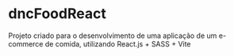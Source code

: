 # dncFoodReact
Projeto criado para o desenvolvimento de uma aplicação de um e-commerce de comida, utilizando React.js + SASS + Vite
